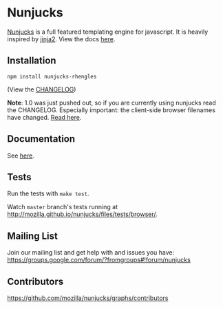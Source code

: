# Nunjucks

[Nunjucks](http://mozilla.github.io/nunjucks/) is a full featured
templating engine for javascript. It is heavily inspired by
[jinja2](http://jinja.pocoo.org/). View the docs
[here](http://mozilla.github.io/nunjucks/).

## Installation

`npm install nunjucks-rhengles`

(View the [CHANGELOG](https://github.com/mozilla/nunjucks/blob/master/CHANGELOG.md))

**Note**: 1.0 was just pushed out, so if you are currently using
  nunjucks read the CHANGELOG. Especially important: the client-side
  browser filenames have changed. [Read
  here](http://mozilla.github.io/nunjucks/getting-started.html).

## Documentation

See [here](http://mozilla.github.io/nunjucks/).

## Tests

Run the tests with `make test`.

Watch `master` branch's tests running at http://mozilla.github.io/nunjucks/files/tests/browser/.

## Mailing List

Join our mailing list and get help with and issues you have:
https://groups.google.com/forum/?fromgroups#!forum/nunjucks

## Contributors

https://github.com/mozilla/nunjucks/graphs/contributors

